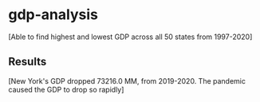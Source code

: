 # gdp-analysis

[Able to find highest and lowest GDP across all 50 states from 
1997-2020]

## Results

[New York's GDP dropped 73216.0 MM, from 2019-2020. The pandemic 
caused the GDP to drop so rapidly]